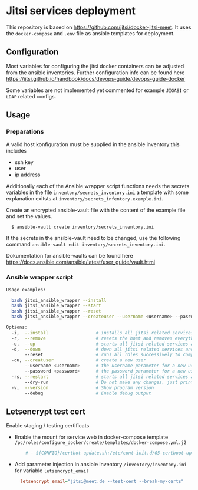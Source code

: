 # Jitsi services deployment

This repository is based on https://github.com/jitsi/docker-jitsi-meet. It uses the `docker-compose` and `.env` file as ansible templates for deployment.

## Configuration

Most variables for configuring the jitsi docker containers can be adjusted from the ansible inventories.
Further configuration info can be found here https://jitsi.github.io/handbook/docs/devops-guide/devops-guide-docker

Some variables are not implemented yet commented for example `JIGASI` or `LDAP` related configs.

## Usage

### Preparations

A valid host konfiguration must be supplied in the ansible inventory this includes

- ssh key
- user
- ip address

Additionally each of the Ansible wrapper script functions needs the secrets variables in the file `inventory/secrets_inventory.ini` a template with some explanation exitsts at `inventory/secrets_infentory.example.ini`.

Create an encrypted ansible-vault file with the content of the example file and set the values.

```shell
  $ ansible-vault create inventory/secrets_inventory.ini
```

If the secrets in the ansible-vault need to be changed, use the following command `ansible-vault edit inventory/secrets_inventory.ini`.

Dokumentation for ansible-vaults can be found here https://docs.ansible.com/ansible/latest/user_guide/vault.html

### Ansible wrapper script

```bash
Usage examples:

  bash jitsi_ansible_wrapper --install
  bash jitsi_ansible_wrapper --start
  bash jitsi_ansible_wrapper --reset
  bash jitsi_ansible_wrapper --createuser --username <username> --password <password>

Options:
  -i,  --install                  # installs all jitsi related services and docker containers
  -r,  --remove                   # resets the host and removes everything jitsi related !!! removes users for internal auth !!!
  -u,  --up                       # starts all jitsi related services and docker containers
  -d,  --down                     # down all jitsi related services and docker containers
       --reset                    # runs all roles successively to completly reinstall and startup the jitsi services !!! removes users for internal auth !!!
  -cu, --creatuser                # create a new user
       --username <username>      # the username parameter for a new user
       --password <password>      # the password parameter for a new user
  -rs, --restart                  # starts all jitsi related services and docker containers
       --dry-run                  # Do not make any changes, just print ansible commands
  -v,  --version                  # Show program version
       --debug                    # Enable debug output
```

## Letsencrypt test cert

Enable staging / testing certificats

- Enable the mount for service web in docker-compose template `/pc/roles/configure_docker/create/templates/docker-compose.yml.j2`

  ```yaml
      # - ${CONFIG}/certbot-update.sh:/etc/cont-init.d/05-certboot-update
  ```

- Add parameter injection in ansible inventory `/inventory/inventory.ini` for variable `letsencrypt_email`

  ```ini
    letsencrypt_email="jitsi@meet.de --test-cert --break-my-certs"
  ```
